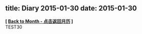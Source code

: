 title: Diary 2015-01-30
date: 2015-01-30
---
**[ <a href="javascript:void(0);" onclick="history.go(-1);">Back to Month - 点击返回月历</a> ]**
<br/>
TEST30